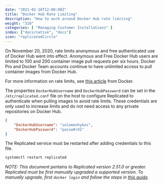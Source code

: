 ```yaml
---
date: "2021-02-18T12:00:00Z"
title: "Docker Hub Rate Limiting"
description: "How to work around Docker Hub rate limiting"
weight: "310"
categories: [ "Managing Customer Installations" ]
index: ["docs/native", "docs"]
icon: "replicatedCircle"
---
```


On November 20, 2020, rate limits anonymous and free authenticated use of Docker Hub went into effect. Anonymous and Free Docker Hub users are limited to 100 and 200 container image pull requests per six hours. Docker Pro and Docker Team accounts continue to have unlimited access to pull container images from Docker Hub.

For more information on rate limits, see [this article](https://www.docker.com/increase-rate-limits) from Docker.

The properties `DockerHubUsername` and `DockerHubPassword` can be set in the `/etc/replicated.conf` file on the host to configure Replicated to authenticate when pulling images to avoid rate limits. These credentials are only used to increase limits and do not need access to any private repositories on Docker Hub.

```json
{
    "DockerHubUsername": "solomonhykes",
    "DockerHubPassword": "passw0rd1"
}
```

The Replicated service must be restarted after adding credentials to this file.

```bash
systemctl restart replicated
```

*NOTE: This document pertains to Replicated version 2.51.0 or greater. Replicated must be first manually upgraded a supported version. To manually upgrade, first `docker login` and follow the steps in [this guide](/docs/native/customer-installations/upgrading/).*
